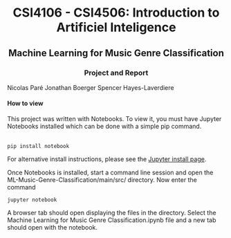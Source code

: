 <h1 align='center'> CSI4106 - CSI4506: Introduction to Artificiel Inteligence </h1>
<h2 align='center'> Machine Learning for Music Genre Classification</h2>
<h3 align='center'> Project and Report </h3>

<centre>
Nicolas Paré  
Jonathan Boerger  
Spencer Hayes-Laverdiere 
</centre> 
  
<h4> How to view</h4>
This project was written with Notebooks. To view it, you must have Jupyter Notebooks installed which can be done
with a simple pip command.  

<br><code>pip install notebook</code>
  
  
For alternative install instructions, please see the [Jupyter install page](https://jupyter.org/install).
  
Once Notebooks is installed, start a command line session and open the ML-Music-Genre-Classification/main/src/ directory.
Now enter the command

<code>jupyter notebook</code>
  
A browser tab should open displaying the files in the directory. Select the Machine Learning for Music Genre 
Classification.ipynb file and a new tab should open with the notebook.